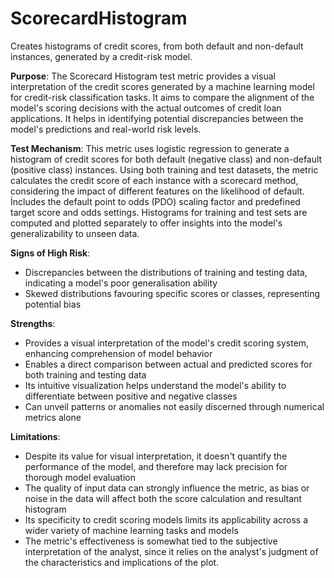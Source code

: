 # ScorecardHistogram

Creates histograms of credit scores, from both default and non-default instances, generated by a credit-risk model.

**Purpose**: The Scorecard Histogram test metric provides a visual interpretation of the credit scores generated by
a machine learning model for credit-risk classification tasks. It aims to compare the alignment of the model's
scoring decisions with the actual outcomes of credit loan applications. It helps in identifying potential
discrepancies between the model's predictions and real-world risk levels.

**Test Mechanism**: This metric uses logistic regression to generate a histogram of credit scores for both default
(negative class) and non-default (positive class) instances. Using both training and test datasets, the metric
calculates the credit score of each instance with a scorecard method, considering the impact of different features
on the likelihood of default. İncludes the default point to odds (PDO) scaling factor and predefined target score
and odds settings. Histograms for training and test sets are computed and plotted separately to offer insights into
the model's generalizability to unseen data.

**Signs of High Risk**:
- Discrepancies between the distributions of training and testing data, indicating a model's poor generalisation
ability
- Skewed distributions favouring specific scores or classes, representing potential bias

**Strengths**:
- Provides a visual interpretation of the model's credit scoring system, enhancing comprehension of model behavior
- Enables a direct comparison between actual and predicted scores for both training and testing data
- Its intuitive visualization helps understand the model's ability to differentiate between positive and negative
classes
- Can unveil patterns or anomalies not easily discerned through numerical metrics alone

**Limitations**:
- Despite its value for visual interpretation, it doesn't quantify the performance of the model, and therefore may
lack precision for thorough model evaluation
- The quality of input data can strongly influence the metric, as bias or noise in the data will affect both the
score calculation and resultant histogram
- Its specificity to credit scoring models limits its applicability across a wider variety of machine learning
tasks and models
- The metric's effectiveness is somewhat tied to the subjective interpretation of the analyst, since it relies on
the analyst's judgment of the characteristics and implications of the plot.